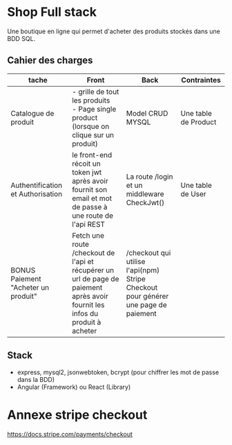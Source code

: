 # Shop Full stack

Une boutique en ligne qui permet d'acheter des produits stockés dans une BDD SQL.

## Cahier des charges

| tache | Front |Back| Contraintes |
|-|-|-|-|
|Catalogue de produit|- grille de tout les produits<br> - Page single product (lorsque on clique sur un produit)|Model CRUD MYSQL| Une table de Product |
| Authentification et Authorisation | le front-end récoit un token jwt après avoir fournit son email et mot de passe à une route de l'api REST | La route /login et un middleware CheckJwt() | Une table de User |
| BONUS Paiement "Acheter un produit" | Fetch une route /checkout de l'api et récupérer un url de page de paiement après avoir fournit les infos du produit à acheter | /checkout qui utilise l'api(npm) Stripe Checkout pour générer une page de paiement |


## Stack

- express, mysql2, jsonwebtoken, bcrypt (pour chiffrer les mot de passe dans la BDD)
- Angular (Framework) ou React (Library)

<!-- 
## Maquettes

## Page Catalogue

## Page Single Product -->

# Annexe stripe checkout

https://docs.stripe.com/payments/checkout

